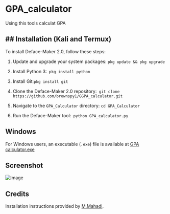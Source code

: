 # GPA_calculator
 Using this tools calculat GPA

## ## Installation (Kali and Termux)
To install Deface-Maker 2.0, follow these steps:


1. Update and upgrade your system packages: ``` pkg update && pkg upgrade ```

2. Install Python 3:` pkg install python`

5. Install Git:` pkg install git `

6. Clone the Deface-Maker 2.0 repository:` git clone https://github.com/brownspy1/GGPA_calculator.git`

7. Navigate to the `GPA_Calculator` directory: `cd GPA_Calculator`

8. Run the Deface-Maker tool:` python GPA_calculator.py`

## Windows

For Windows users, an executable (`.exe`) file is available at [GPA calculator.exe](https://github.com/brownspy1/GPA_calculator/blob/main/GPA_calculator.exe)

## Screenshot
![image](https://github.com/brownspy1/GPA_calculator/Screenshot.png)

## Credits

Installation instructions provided by [M.Mahadi](https://github.com/brownspy1).
